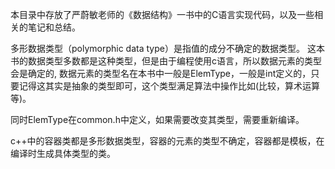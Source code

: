 本目录中存放了严蔚敏老师的《数据结构》一书中的C语言实现代码，以及一些相关的笔记和总结。

多形数据类型（polymorphic data type）是指值的成分不确定的数据类型。
这本书的数据类型多数都是这种类型，但是由于编程使用c语言，所以数据元素的类型会是确定的, 数据元素的类型名在本书中一般是ElemType，一般是int定义的，只要记得这其实是抽象的类型即可，这个类型满足算法中操作比如(比较，算术运算等)。

同时ElemType在common.h中定义，如果需要改变其类型，需要重新编译。

c++中的容器类都是多形数据类型，容器的元素的类型不确定，容器都是模板，在编译时生成具体类型的类。
